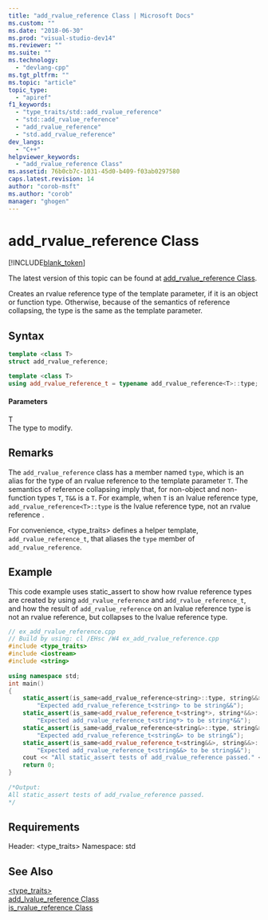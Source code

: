 ```yaml
---
title: "add_rvalue_reference Class | Microsoft Docs"
ms.custom: ""
ms.date: "2018-06-30"
ms.prod: "visual-studio-dev14"
ms.reviewer: ""
ms.suite: ""
ms.technology: 
  - "devlang-cpp"
ms.tgt_pltfrm: ""
ms.topic: "article"
topic_type: 
  - "apiref"
f1_keywords: 
  - "type_traits/std::add_rvalue_reference"
  - "std::add_rvalue_reference"
  - "add_rvalue_reference"
  - "std.add_rvalue_reference"
dev_langs: 
  - "C++"
helpviewer_keywords: 
  - "add_rvalue_reference Class"
ms.assetid: 76b0cb7c-1031-45d0-b409-f03ab0297580
caps.latest.revision: 14
author: "corob-msft"
ms.author: "corob"
manager: "ghogen"
---
```

# add_rvalue_reference Class
[!INCLUDE[blank_token](../includes/blank-token.md)]

The latest version of this topic can be found at [add_rvalue_reference Class](https://docs.microsoft.com/cpp/standard-library/add-rvalue-reference-class).  
  
Creates an rvalue reference type of the template parameter, if it is an object or function type. Otherwise, because of the semantics of reference collapsing, the type is the same as the template parameter.  
  
## Syntax  
  
```cpp
template <class T>
struct add_rvalue_reference;

template <class T>
using add_rvalue_reference_t = typename add_rvalue_reference<T>::type;
```  
  
#### Parameters  
 T  
 The type to modify.  
  
## Remarks  
 The `add_rvalue_reference` class has a member named `type`, which is an alias for the type of an rvalue reference to the template parameter `T`. The semantics of reference collapsing imply that, for non-object and non-function types `T`, `T&&` is a `T`. For example, when `T` is an lvalue reference type, `add_rvalue_reference<T>::type` is the lvalue reference type, not an rvalue reference .  
  
 For convenience, <type_traits> defines a helper template, `add_rvalue_reference_t`, that aliases the `type` member of `add_rvalue_reference`.  
  
## Example  
 This code example uses static_assert to show how rvalue reference types are created by using `add_rvalue_reference` and `add_rvalue_reference_t`, and how the result of `add_rvalue_reference` on an lvalue reference type is not an rvalue reference, but collapses to the lvalue reference type.  
  
```cpp  
// ex_add_rvalue_reference.cpp  
// Build by using: cl /EHsc /W4 ex_add_rvalue_reference.cpp  
#include <type_traits>   
#include <iostream>   
#include <string>  
  
using namespace std;  
int main()  
{  
    static_assert(is_same<add_rvalue_reference<string>::type, string&&>::value,   
        "Expected add_rvalue_reference_t<string> to be string&&");  
    static_assert(is_same<add_rvalue_reference_t<string*>, string*&&>::value,   
        "Expected add_rvalue_reference_t<string*> to be string*&&");  
    static_assert(is_same<add_rvalue_reference<string&>::type, string&>::value,   
        "Expected add_rvalue_reference_t<string&> to be string&");  
    static_assert(is_same<add_rvalue_reference_t<string&&>, string&&>::value,   
        "Expected add_rvalue_reference_t<string&&> to be string&&");  
    cout << "All static_assert tests of add_rvalue_reference passed." << endl;  
    return 0;  
}  
  
/*Output:  
All static_assert tests of add_rvalue_reference passed.  
*/  
```  
  
## Requirements  
 Header: <type_traits> Namespace: std  
  
## See Also  
 [<type_traits>](../standard-library/type-traits.md)   
 [add_lvalue_reference Class](../standard-library/add-lvalue-reference-class.md)   
 [is_rvalue_reference Class](../standard-library/is-rvalue-reference-class.md)




